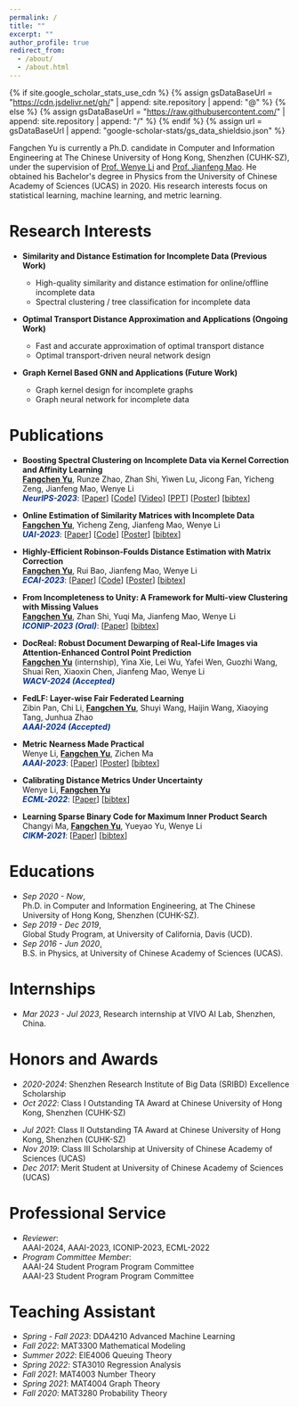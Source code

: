 ```yaml
---
permalink: /
title: ""
excerpt: ""
author_profile: true
redirect_from: 
  - /about/
  - /about.html
---
```


{% if site.google_scholar_stats_use_cdn %}
{% assign gsDataBaseUrl = "https://cdn.jsdelivr.net/gh/" | append: site.repository | append: "@" %}
{% else %}
{% assign gsDataBaseUrl = "https://raw.githubusercontent.com/" | append: site.repository | append: "/" %}
{% endif %}
{% assign url = gsDataBaseUrl | append: "google-scholar-stats/gs_data_shieldsio.json" %}

<span class='anchor' id='about-me'></span>

Fangchen Yu is currently a Ph.D. candidate in Computer and Information Engineering at The Chinese University of Hong Kong, Shenzhen (CUHK-SZ), under the supervision of [Prof. Wenye Li](https://sds.cuhk.edu.cn/teacher/317) and [Prof. Jianfeng Mao](https://sds.cuhk.edu.cn/teacher/268). He obtained his Bachelor's degree in Physics from the University of Chinese Academy of Sciences (UCAS) in 2020. His research interests focus on statistical learning, machine learning, and metric learning.


# Research Interests

- **Similarity and Distance Estimation for Incomplete Data (Previous Work)**
  - High-quality similarity and distance estimation for online/offline incomplete data
  - Spectral clustering / tree classification for incomplete data

- **Optimal Transport Distance Approximation and Applications (Ongoing Work)**
  - Fast and accurate approximation of optimal transport distance
  - Optimal transport-driven neural network design

- **Graph Kernel Based GNN and Applications (Future Work)**
  - Graph kernel design for incomplete graphs
  - Graph neural network for incomplete data



# Publications 

* **Boosting Spectral Clustering on Incomplete Data via Kernel Correction and Affinity Learning**<br>
  **<u>Fangchen Yu</u>**, Runze Zhao, Zhan Shi, Yiwen Lu, Jicong Fan, Yicheng Zeng, Jianfeng Mao, Wenye Li<br>
  ***<span style="color: #0033A0;">NeurIPS-2023</span>***: [[Paper](https://openreview.net/pdf?id=xFtuNq23D5)] [[Code](https://github.com/SciYu/Spectral-Clustering-on-Incomplete-Data)] [[Video](https://neurips.cc/virtual/2023/poster/70019)] [[PPT](https://neurips.cc/media/neurips-2023/Slides/70019_iLAU9xR.pdf)] [[Poster](./poster/NeurIPS2023_poster.png)] [[bibtex](https://sciyu.github.io/bib/NIPS2023.bib)]
* **Online Estimation of Similarity Matrices with Incomplete Data**<br>
  **<u>Fangchen Yu</u>**, Yicheng Zeng, Jianfeng Mao, Wenye Li<br>
  ***<span style="color: #0033A0;">UAI-2023</span>***: [[Paper](https://proceedings.mlr.press/v216/yu23a/yu23a.pdf)] [[Code](https://github.com/SciYu/Online-Similarity-Matrix-Correction)] [[Poster](./poster/UAI2023_poster.png)] [[bibtex](https://sciyu.github.io/bib/UAI2023.bib)]
* **Highly-Efficient Robinson-Foulds Distance Estimation with Matrix Correction**<br>
  **<u>Fangchen Yu</u>**, Rui Bao, Jianfeng Mao, Wenye Li<br>
  ***<span style="color: #0033A0;">ECAI-2023</span>***: [[Paper](https://ebooks.iospress.nl/doi/10.3233/FAIA230605)] [[Code](https://github.com/SciYu/Embedding-based-Matrix-Correction)] [[Poster](./poster/ECAI2023_poster.png)] [[bibtex](https://sciyu.github.io/bib/ECAI2023.bib)]
* **From Incompleteness to Unity: A Framework for Multi-view Clustering with Missing Values**<br>
  **<u>Fangchen Yu</u>**, Zhan Shi, Yuqi Ma, Jianfeng Mao, Wenye Li<br>
  ***<span style="color: #0033A0;">ICONIP-2023 (Oral)</span>***: [[Paper](https://link.springer.com/chapter/10.1007/978-981-99-8145-8_9)] [[bibtex](https://sciyu.github.io/bib/ICONIP2023.bib)]
* **DocReal: Robust Document Dewarping of Real-Life Images via Attention-Enhanced Control Point Prediction**<br>
  **<u>Fangchen Yu</u>** (internship), Yina Xie, Lei Wu, Yafei Wen, Guozhi Wang, Shuai Ren, Xiaoxin Chen, Jianfeng Mao, Wenye Li<br>
  ***<span style="color: #0033A0;">WACV-2024 (Accepted)</span>***<br>
* **FedLF: Layer-wise Fair Federated Learning**<br>
  Zibin Pan, Chi Li, **<u>Fangchen Yu</u>**, Shuyi Wang, Haijin Wang, Xiaoying Tang, Junhua Zhao<br>
  ***<span style="color: #0033A0;">AAAI-2024 (Accepted)</span>***<br>

* **Metric Nearness Made Practical**<br>
  Wenye Li, **<u>Fangchen Yu</u>**, Zichen Ma<br>
  ***<span style="color: #0033A0;">AAAI-2023</span>***: [[Paper](https://ojs.aaai.org/index.php/AAAI/article/view/26041)] [[Poster](./poster/AAAI2023_poster.png)] [[bibtex](https://sciyu.github.io/bib/AAAI2023.bib)]
* **Calibrating Distance Metrics Under Uncertainty**<br>
  Wenye Li, **<u>Fangchen Yu</u>**<br>
  ***<span style="color: #0033A0;">ECML-2022</span>***: [[Paper](https://2022.ecmlpkdd.org/wp-content/uploads/2022/09/sub_673.pdf)] [[bibtex](https://sciyu.github.io/bib/ECML2022.bib)]
* **Learning Sparse Binary Code for Maximum Inner Product Search**<br>
  Changyi Ma, **<u>Fangchen Yu</u>**, Yueyao Yu, Wenye Li<br>
  ***<span style="color: #0033A0;">CIKM-2021</span>***: [[Paper](https://dl.acm.org/doi/abs/10.1145/3459637.3482132)] [[bibtex](https://sciyu.github.io/bib/CIKM2021.bib)]

 

# Educations
- *Sep 2020 - Now*,<br>
 Ph.D. in Computer and Information Engineering, at The Chinese University of Hong Kong, Shenzhen (CUHK-SZ).<br>
- *Sep 2019 - Dec 2019*,<br> 
Global Study Program, at University of California, Davis (UCD).<br>
- *Sep 2016 - Jun 2020*,<br> 
B.S. in Physics, at University of Chinese Academy of Sciences (UCAS). 



# Internships
- *Mar 2023 - Jul 2023*, Research internship at VIVO AI Lab, Shenzhen, China.



# Honors and Awards
- *2020-2024*: Shenzhen Research Institute of Big Data (SRIBD) Excellence Scholarship 
- *Oct 2022*: Class I Outstanding TA Award at Chinese University of Hong Kong, Shenzhen (CUHK-SZ)
* *Jul 2021*: Class II Outstanding TA Award at Chinese University of Hong Kong, Shenzhen (CUHK-SZ)
* *Nov 2019*: Class III Scholarship at University of Chinese Academy of Sciences (UCAS)
* *Dec 2017*: Merit Student at University of Chinese Academy of Sciences (UCAS)



# Professional Service
- *Reviewer*:<br>
AAAI-2024, AAAI-2023, ICONIP-2023, ECML-2022
- *Program Committee Member*:<br>
AAAI-24 Student Program Program Committee<br>
AAAI-23 Student Program Program Committee<br>



# Teaching Assistant
- *Spring - Fall 2023*: DDA4210 Advanced Machine Learning 
- *Fall 2022*: MAT3300 Mathematical Modeling
- *Summer 2022*: EIE4006 Queuing Theory
- *Spring 2022*: STA3010 Regression Analysis
- *Fall 2021*: MAT4003 Number Theory
- *Spring 2021*: MAT4004 Graph Theory
- *Fall 2020*: MAT3280 Probability Theory